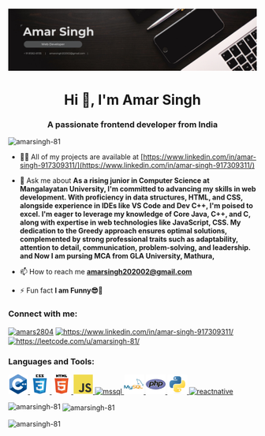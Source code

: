 ![logo](https://github.com/amarsingh-81/amarsingh-81/blob/main/Black%20and%20White%20Modern%20Professional%20Sales%20and%20Marketing%20Profile%20LinkedIn%20Banner%20(1).png)
<h1 align="center">Hi 👋, I'm Amar Singh</h1>
<h3 align="center">A passionate frontend developer from India</h3>


<p align="left"> <img src="https://komarev.com/ghpvc/?username=amarsingh-81&label=Profile%20views&color=0e75b6&style=flat" alt="amarsingh-81" /> </p>

- 👨‍💻 All of my projects are available at [https://www.linkedin.com/in/amar-singh-917309311/](https://www.linkedin.com/in/amar-singh-917309311/)

- 💬 Ask me about **As a rising junior in Computer Science at Mangalayatan University, I'm committed to advancing my skills in web development. With proficiency in data structures, HTML, and CSS, alongside experience in IDEs like VS Code and Dev C++, I'm poised to excel. I'm eager to leverage my knowledge of Core Java, C++, and C, along with expertise in web technologies like JavaScript, CSS. My dedication to the Greedy approach ensures optimal solutions, complemented by strong professional traits such as adaptability, attention to detail, communication, problem-solving, and leadership. and Now I am pursing MCA from GLA University, Mathura,**

- 📫 How to reach me **amarsingh202002@gmail.com**

- ⚡ Fun fact **I am Funny😎🤩**

<h3 align="left">Connect with me:</h3>
<p align="left">
<a href="https://twitter.com/amars2804" target="blank"><img align="center" src="https://raw.githubusercontent.com/rahuldkjain/github-profile-readme-generator/master/src/images/icons/Social/twitter.svg" alt="amars2804" height="30" width="40" /></a>
<a href="https://linkedin.com/in/https://www.linkedin.com/in/amar-singh-917309311/" target="blank"><img align="center" src="https://raw.githubusercontent.com/rahuldkjain/github-profile-readme-generator/master/src/images/icons/Social/linked-in-alt.svg" alt="https://www.linkedin.com/in/amar-singh-917309311/" height="30" width="40" /></a>
<a href="https://www.leetcode.com/https://leetcode.com/u/amarsingh-81/" target="blank"><img align="center" src="https://raw.githubusercontent.com/rahuldkjain/github-profile-readme-generator/master/src/images/icons/Social/leet-code.svg" alt="https://leetcode.com/u/amarsingh-81/" height="30" width="40" /></a>
</p>

<h3 align="left">Languages and Tools:</h3>
<p align="left"> <a href="https://www.w3schools.com/cpp/" target="_blank" rel="noreferrer"> <img src="https://raw.githubusercontent.com/devicons/devicon/master/icons/cplusplus/cplusplus-original.svg" alt="cplusplus" width="40" height="40"/> </a> <a href="https://www.w3schools.com/css/" target="_blank" rel="noreferrer"> <img src="https://raw.githubusercontent.com/devicons/devicon/master/icons/css3/css3-original-wordmark.svg" alt="css3" width="40" height="40"/> </a> <a href="https://www.w3.org/html/" target="_blank" rel="noreferrer"> <img src="https://raw.githubusercontent.com/devicons/devicon/master/icons/html5/html5-original-wordmark.svg" alt="html5" width="40" height="40"/> </a> <a href="https://developer.mozilla.org/en-US/docs/Web/JavaScript" target="_blank" rel="noreferrer"> <img src="https://raw.githubusercontent.com/devicons/devicon/master/icons/javascript/javascript-original.svg" alt="javascript" width="40" height="40"/> </a> <a href="https://www.microsoft.com/en-us/sql-server" target="_blank" rel="noreferrer"> <img src="https://www.svgrepo.com/show/303229/microsoft-sql-server-logo.svg" alt="mssql" width="40" height="40"/> </a> <a href="https://www.mysql.com/" target="_blank" rel="noreferrer"> <img src="https://raw.githubusercontent.com/devicons/devicon/master/icons/mysql/mysql-original-wordmark.svg" alt="mysql" width="40" height="40"/> </a> <a href="https://www.php.net" target="_blank" rel="noreferrer"> <img src="https://raw.githubusercontent.com/devicons/devicon/master/icons/php/php-original.svg" alt="php" width="40" height="40"/> </a> <a href="https://www.python.org" target="_blank" rel="noreferrer"> <img src="https://raw.githubusercontent.com/devicons/devicon/master/icons/python/python-original.svg" alt="python" width="40" height="40"/> </a> <a href="https://reactnative.dev/" target="_blank" rel="noreferrer"> <img src="https://reactnative.dev/img/header_logo.svg" alt="reactnative" width="40" height="40"/> </a> </p>

<p><img align="left" src="https://github-readme-stats.vercel.app/api/top-langs?username=amarsingh-81&show_icons=true&locale=en&layout=compact" alt="amarsingh-81" /></p>

<p>&nbsp;<img align="center" src="https://github-readme-stats.vercel.app/api?username=amarsingh-81&show_icons=true&locale=en" alt="amarsingh-81" /></p>

<p><img align="center" src="https://github-readme-streak-stats.herokuapp.com/?user=amarsingh-81&" alt="amarsingh-81" /></p>
